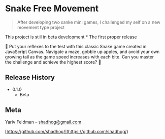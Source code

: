 # Snake Free Movement
> After developing two sanke mini games, I challenged my self on a new movement type project

This project is still in beta development
    * The first proper release

🐍 Put your reflexes to the test with this classic Snake game created in JavaScript Canvas. Navigate a maze, gobble up apples, and avoid your own growing tail as the game speed increases with each bite. Can you master the challenge and achieve the highest score? 🍎

## Release History

* 0.1.0
    * Beta

## Meta

Yariv Feldman – shadhog@gmail.com

[https://github.com/shadhog/](https://github.com/shadhog/)
